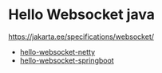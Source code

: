 # Hello Websocket java

<https://jakarta.ee/specifications/websocket/>

- [hello-websocket-netty](hello-websocket-netty)
- [hello-websocket-springboot](hello-websocket-springboot)
